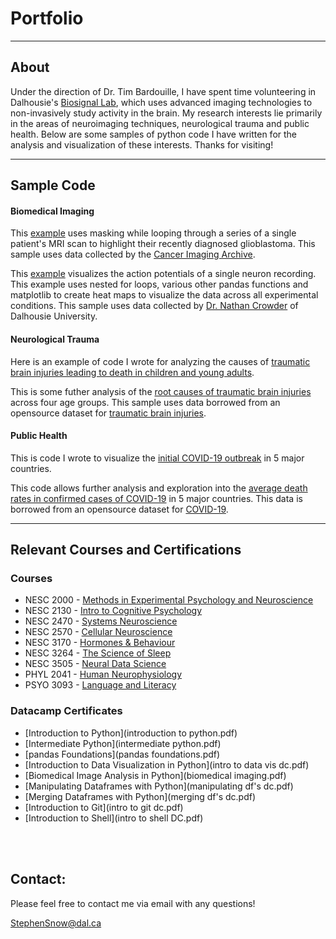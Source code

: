 # Portfolio

--- 

## About
Under the direction of Dr. Tim Bardouille, I have spent time volunteering in Dalhousie's [Biosignal Lab](https://www.dal.ca/sites/biosignal-lab.html), which uses advanced imaging technologies to non-invasively study activity in the brain. My research interests lie primarily in the areas of neuroimaging techniques, neurological trauma and public health. Below are some samples of python code I have written for the analysis and visualization of these interests. Thanks for visiting!

---

## Sample Code

#### Biomedical Imaging
This [example](Demo6.htm) uses masking while looping through a series of a single patient's MRI scan to highlight their recently diagnosed glioblastoma. This sample uses data collected by the [Cancer Imaging Archive](https://wiki.cancerimagingarchive.net/display/Public/Brain-Tumor-Progression).

This [example](Assign_4_portfin.htm) visualizes the action potentials of a single neuron recording. This example uses nested for loops, various other pandas functions and matplotlib to create heat maps to visualize the data across all experimental conditions. This sample uses data collected by [Dr. Nathan Crowder](https://www.dal.ca/faculty/science/psychology_neuroscience/faculty-staff/our-faculty/nathan-crowder.html) of Dalhousie University.


#### Neurological Trauma
Here is an example of code I wrote for analyzing the causes of [traumatic brain injuries leading to death in children and young adults](2020-10-29-230913.htm). 

This is some futher analysis of the [root causes of traumatic brain injuries](2020-10-29-163939.html) across four age groups. This sample uses data borrowed from an opensource dataset for [traumatic brain injuries](https://www.kaggle.com/jessemostipak/traumatic-brain-injury-tbi).


#### Public Health
This is code I wrote to visualize the [initial COVID-19 outbreak](Covid1.html) in 5 major countries. 

This code allows further analysis and exploration into the [average death rates in confirmed cases of COVID-19](Covid2.html) in 5 major countries. This data is borrowed from an opensource dataset for [COVID-19](https://www.kaggle.com/ashudata/covid19dataset).  


---
   

## Relevant Courses and Certifications

### Courses
* NESC 2000 - [Methods in Experimental Psychology and Neuroscience](https://academiccalendar.dal.ca/Catalog/ViewCatalog.aspx?pageid=viewcatalog&entitytype=CID&entitycode=NESC+2000)
* NESC 2130 - [Intro to Cognitive Psychology](https://academiccalendar.dal.ca/Catalog/ViewCatalog.aspx?pageid=viewcatalog&entitytype=CID&entitycode=NESC+2130) 
* NESC 2470 - [Systems Neuroscience](https://academiccalendar.dal.ca/Catalog/ViewCatalog.aspx?pageid=viewcatalog&entitytype=CID&entitycode=NESC+2470)
* NESC 2570 - [Cellular Neuroscience](https://academiccalendar.dal.ca/Catalog/ViewCatalog.aspx?pageid=viewcatalog&entitytype=CID&entitycode=NESC+2570)
* NESC 3170 - [Hormones & Behaviour](https://academiccalendar.dal.ca/Catalog/ViewCatalog.aspx?pageid=viewcatalog&entitytype=CID&entitycode=NESC+3170)
* NESC 3264 - [The Science of Sleep](https://academiccalendar.dal.ca/Catalog/ViewCatalog.aspx?pageid=viewcatalog&entitytype=CID&entitycode=NESC+3264)
* NESC 3505 - [Neural Data Science](https://academiccalendar.dal.ca/Catalog/ViewCatalog.aspx?pageid=viewcatalog&entitytype=CID&entitycode=NESC+3505)
* PHYL 2041 -  [Human Neurophysiology](https://academiccalendar.dal.ca/Catalog/ViewCatalog.aspx?pageid=viewcatalog&entitytype=CID&entitycode=PHYL+2041)
* PSYO 3093 - [Language and Literacy](https://academiccalendar.dal.ca/Catalog/ViewCatalog.aspx?pageid=viewcatalog&entitytype=CID&entitycode=PSYO+3093)


### Datacamp Certificates
* [Introduction to Python](introduction to python.pdf)
* [Intermediate Python](intermediate python.pdf)
* [pandas Foundations](pandas foundations.pdf)
* [Introduction to Data Visualization in Python](intro to data vis dc.pdf)
* [Biomedical Image Analysis in Python](biomedical imaging.pdf)
* [Manipulating Dataframes with Python](manipulating df's dc.pdf)
* [Merging Dataframes with Python](merging df's dc.pdf)
* [Introduction to Git](intro to git dc.pdf)
* [Introduction to Shell](intro to shell DC.pdf)

<br> <br>
    
## Contact:
Please feel free to contact me via email with any questions!

[StephenSnow@dal.ca](mailto:stephensnow@dal.ca)


